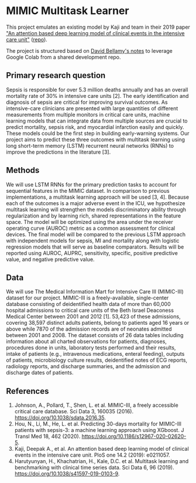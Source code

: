# MIMIC Multitask Learner

This project emulates an existing model by Kaji and team in their 2019 paper ["An
attention based deep learning model of clinical events in the intensive care
unit"](https://journals.plos.org/plosone/article?id=10.1371/journal.pone.0211057)
([repo](https://github.com/deepak-kaji/mimic-lstm)).

The project is structured based on [David Bellamy's
notes](https://github.com/DavidBellamy/advanced_colab_tutorial) to leverage
Google Colab from a shared development repo.

## Primary research question

Sepsis is responsible for over 5.3 million deaths annually and has an overall mortality rate of 30% in intensive care units [2]. The early identification and diagnosis of sepsis are critical for improving survival outcomes. As intensive-care clinicians are presented with large quantities of different measurements from multiple monitors in critical care units, machine learning models that can integrate data from multiple sources are crucial to predict mortality, sepsis risk, and myocardial infarction easily and quickly. These models could be the first step in building early-warning systems. Our project aims to predict these three outcomes with multitask learning using long short-term memory (LSTM) recurrent neural networks (RNNs) to improve the predictions in the literature [3].

## Methods

We will use LSTM RNNs for the primary prediction tasks to account for sequential features in the MIMIC dataset. In comparison to previous implementations, a multitask learning approach will be used [3, 4]. Because each of the outcomes is a major adverse event in the ICU, we hypothesize multitask learning will strengthen the models discriminatory ability through regularization and by learning rich, shared representations in the feature space. The model will be optimized using the area under the receiver operating curve (AUROC) metric as a common assessment for clinical devices. The final model will be compared to the previous LSTM approach with independent models for sepsis, MI and mortality along with logistic regression models that will serve as baseline comparators. Results will be reported using AUROC, AUPRC, sensitivity, specific, positive predictive value, and negative predictive value.

## Data

We will use The Medical Information Mart for Intensive Care III (MIMIC-III) dataset for our project. MIMIC-III is a freely-available, single-center database consisting of deidentified health data of more than 60,000 hospital admissions to critical care units of the Beth Israel Deaconess Medical Center between 2001 and 2012 [1]. 53,423 of these admissions, covering 38,597 distinct adults patients, belong to patients aged 16 years or above while 7870 of the admission records are of neonates admitted between 2001 and 2008. The dataset consists of 26 data tables including information about all charted observations for patients, diagnoses, procedures done in units, laboratory tests performed and their results, intake of patients (e.g., intravenous medications, enteral feeding), outputs of patients, microbiology culture results, deidentified notes of ECG reports, radiology reports, and discharge summaries, and the admission and discharge dates of patients.

## References

1. Johnson, A., Pollard, T., Shen, L. et al. MIMIC-III, a freely accessible critical care database. Sci Data 3, 160035 (2016). https://doi.org/10.1038/sdata.2016.35.
2. Hou, N., Li, M., He, L. et al. Predicting 30-days mortality for MIMIC-III patients with sepsis-3: a machine learning approach using XGboost. J Transl Med 18, 462 (2020). https://doi.org/10.1186/s12967-020-02620-5.
3. Kaji, Deepak A., et al. An attention based deep learning model of clinical events in the intensive care unit. PloS one 14.2 (2019): e0211057.
4. Harutyunyan, H., Khachatrian, H., Kale, D.C. et al. Multitask learning and benchmarking with clinical time series data. Sci Data 6, 96 (2019). https://doi.org/10.1038/s41597-019-0103-9.



